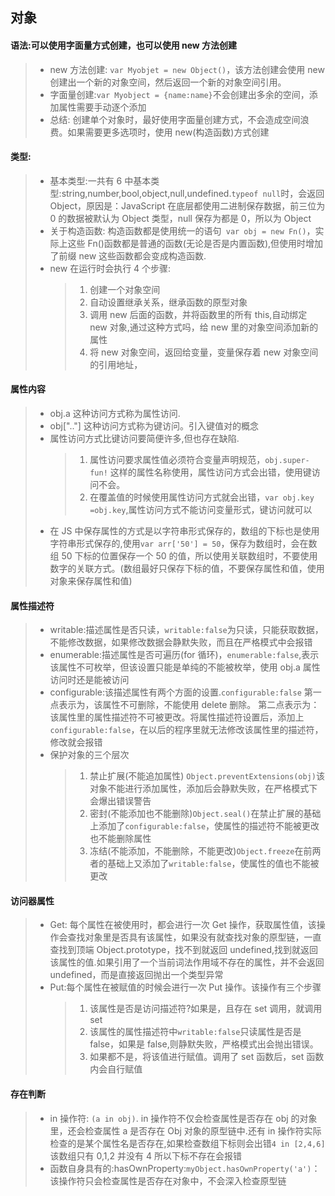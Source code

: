 ## 对象

#### 语法:可以使用字面量方式创建，也可以使用 new 方法创建

> - new 方法创建: `var Myobjet = new Object()`，该方法创建会使用 new 创建出一个新的对象空间，然后返回一个新的对象空间引用。
> - 字面量创建:`var Myobject = {name:name}`不会创建出多余的空间，添加属性需要手动逐个添加
> - 总结: 创建单个对象时，最好使用字面量创建方式，不会造成空间浪费。如果需要更多选项时，使用 new(构造函数)方式创建

#### 类型:

> - 基本类型:一共有 6 中基本类型:string,number,bool,object,null,undefined.`typeof null`时，会返回 Object，原因是：JavaScript 在底层都使用二进制保存数据，前三位为 0 的数据被默认为 Object 类型，null 保存为都是 0，所以为 Object
> - 关于构造函数: 构造函数都是使用统一的语句` var obj = new Fn()`，实际上这些 Fn()函数都是普通的函数(无论是否是内置函数),但使用时增加了前缀 new 这些函数都会变成构造函数.
> - new 在运行时会执行 4 个步骤:
>   > 1. 创建一个对象空间
>   > 2. 自动设置继承关系，继承函数的原型对象
>   > 3. 调用 new 后面的函数，并将函数里的所有 this,自动绑定 new 对象,通过这种方式吗，给 new 里的对象空间添加新的属性
>   > 4. 将 new 对象空间，返回给变量，变量保存着 new 对象空间的引用地址，

#### 属性内容

> - obj.a 这种访问方式称为属性访问.
> - obj[".."] 这种访问方式称为键访问。引入键值对的概念
> - 属性访问方式比键访问要简便许多,但也存在缺陷.
>   > 1. 属性访问要求属性值必须符合变量声明规范，`obj.super-fun!` 这样的属性名称使用，属性访问方式会出错，使用键访问不会。
>   > 2. 在覆盖值的时候使用属性访问方式就会出错，`var obj.key =obj.key`,属性访问方式不能访问变量形式，键访问就可以
> - 在 JS 中保存属性的方式是以字符串形式保存的，数组的下标也是使用字符串形式保存的,使用`var arr['50'] = 50`，保存为数组时，会在数组 50 下标的位置保存一个 50 的值，所以使用关联数组时，不要使用数字的关联方式。(数组最好只保存下标的值，不要保存属性和值，使用对象来保存属性和值)

#### 属性描述符

> - writable:描述属性是否只读，`writable:false`为只读，只能获取数据，不能修改数据，如果修改数据会静默失败，而且在严格模式中会报错
> - enumerable:描述属性是否可遍历(for 循环)，`enumerable:false`,表示该属性不可枚举，但该设置只能是单纯的不能被枚举，使用 obj.a 属性访问时还是能被访问
> - configurable:该描述属性有两个方面的设置.`configurable:false` 第一点表示为，该属性不可删除，不能使用 delete 删除。 第二点表示为：该属性里的属性描述符不可被更改。将属性描述符设置后，添加上`configurable:false`，在以后的程序里就无法修改该属性里的描述符，修改就会报错
> - 保护对象的三个层次
>   > 1. 禁止扩展(不能追加属性)
>   >    `Object.preventExtensions(obj)`该对象不能进行添加属性，添加后会静默失败，在严格模式下会爆出错误警告
>   > 2. 密封(不能添加也不能删除)`Object.seal()`在禁止扩展的基础上添加了`configurable:false`，使属性的描述符不能被更改也不能删除属性
>   > 3. 冻结(不能添加，不能删除，不能更改)`Object.freeze`在前两者的基础上又添加了`writable:false`，使属性的值也不能被更改

#### 访问器属性

> - Get: 每个属性在被使用时，都会进行一次 Get 操作，获取属性值，该操作会查找对象里是否具有该属性，如果没有就查找对象的原型链，一直查找到顶端 Object.prototype，找不到就返回 undefined,找到就返回该属性的值.如果引用了一个当前词法作用域不存在的属性，并不会返回 undefined，而是直接返回抛出一个类型异常
> - Put:每个属性在被赋值的时候会进行一次 Put 操作。该操作有三个步骤
>   > 1. 该属性是否是访问描述符?如果是，且存在 set 调用，就调用 set
>   > 2. 该属性的属性描述符中`writable:false`只读属性是否是 false，如果是 false,则静默失败，严格模式出会抛出错误。
>   > 3. 如果都不是，将该值进行赋值。调用了 set 函数后，set 函数内会自行赋值

#### 存在判断

> - in 操作符: `(a in obj)`. in 操作符不仅会检查属性是否存在 obj 的对象里，还会检查属性 a 是否存在 Obj 对象的原型链中.还有 in 操作符实际检查的是某个属性名是否存在,如果检查数组下标则会出错`4 in [2,4,6]` 该数组只有 0,1,2 并没有 4 所以下标不存在会报错
> - 函数自身具有的:hasOwnProperty:`myObject.hasOwnProperty('a')`：该操作符只会检查属性是否存在对象中，不会深入检查原型链
